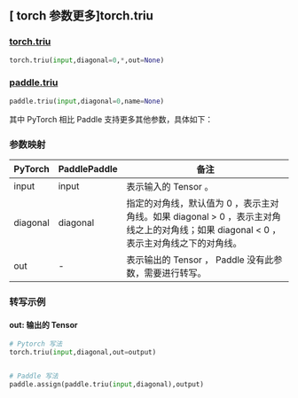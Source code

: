 ## [ torch 参数更多]torch.triu

### [torch.triu](https://pytorch.org/docs/stable/generated/torch.triu.html?highlight=triu#torch.triu)

```python
torch.triu(input,diagonal=0,*,out=None)
```

### [paddle.triu](https://www.paddlepaddle.org.cn/documentation/docs/zh/api/paddle/triu_cn.html)

```python
paddle.triu(input,diagonal=0,name=None)
```

其中 PyTorch 相比 Paddle 支持更多其他参数，具体如下：

### 参数映射
| PyTorch | PaddlePaddle | 备注 |
| ------- | ------- | ------- |
| input | input | 表示输入的 Tensor 。 |
| diagonal | diagonal | 指定的对角线，默认值为 0 ，表示主对角线。如果 diagonal > 0 ，表示主对角线之上的对角线；如果 diagonal < 0 ，表示主对角线之下的对角线。 |
| out | - | 表示输出的 Tensor ， Paddle 没有此参数，需要进行转写。 |

### 转写示例

#### out: 输出的 Tensor

```python
# Pytorch 写法
torch.triu(input,diagonal,out=output)


# Paddle 写法
paddle.assign(paddle.triu(input,diagonal),output)
```
